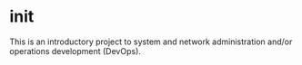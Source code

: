 # init
This is an introductory project to system and network administration and/or operations development (DevOps).
